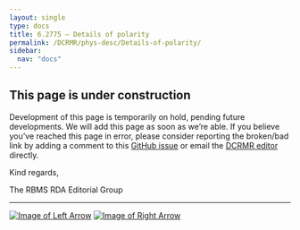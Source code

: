 ```yaml
---
layout: single
type: docs
title: 6.2775 — Details of polarity
permalink: /DCRMR/phys-desc/Details-of-polarity/
sidebar:
  nav: "docs"
---
```


## This page is under construction

Development of this page is temporarily on hold, pending future developments. We will add this page as soon as we’re able. If you believe you’ve reached this page in error, please consider reporting the broken/bad link by adding a comment to this [GitHub issue](https://github.com/rbms-bsc/DCRMR/issues/26) or email the [DCRMR editor](mailto:dcrm.rda@gmail.com) directly.

Kind regards,

The RBMS RDA Editorial Group

---

[![Image of Left Arrow](https://rbms-bsc.github.io/DCRMR/assets/pictures/navigation/Arrow_Left.png "6.277 — Polarity")](/DCRMR/phys-desc/Polarity/) [![Image of Right Arrow](https://rbms-bsc.github.io/DCRMR/assets/pictures/navigation/Arrow_Right.png "6.28 — Layout")](/DCRMR/phys-desc/Layout/)